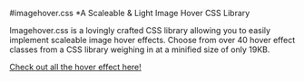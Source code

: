 #imagehover.css
*A Scaleable & Light Image Hover CSS Library

Imagehover.css is a lovingly crafted CSS library allowing you to easily implement scaleable image hover effects. Choose from over 40 hover effect classes from a CSS library weighing in at a minified size of only 19KB. 

[Check out all the hover effect here!](http://littlesnippets.net/imagehover/)